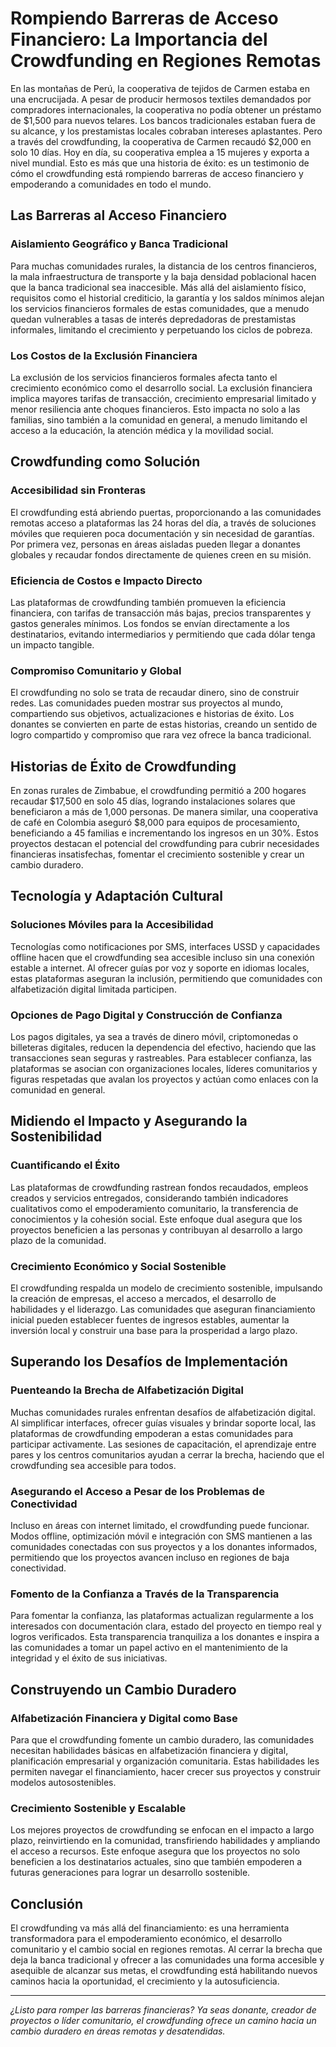 # Rompiendo Barreras de Acceso Financiero: La Importancia del Crowdfunding en Regiones Remotas

En las montañas de Perú, la cooperativa de tejidos de Carmen estaba en una encrucijada. A pesar de producir hermosos textiles demandados por compradores internacionales, la cooperativa no podía obtener un préstamo de $1,500 para nuevos telares. Los bancos tradicionales estaban fuera de su alcance, y los prestamistas locales cobraban intereses aplastantes. Pero a través del crowdfunding, la cooperativa de Carmen recaudó $2,000 en solo 10 días. Hoy en día, su cooperativa emplea a 15 mujeres y exporta a nivel mundial. Esto es más que una historia de éxito: es un testimonio de cómo el crowdfunding está rompiendo barreras de acceso financiero y empoderando a comunidades en todo el mundo.

## Las Barreras al Acceso Financiero

### Aislamiento Geográfico y Banca Tradicional
Para muchas comunidades rurales, la distancia de los centros financieros, la mala infraestructura de transporte y la baja densidad poblacional hacen que la banca tradicional sea inaccesible. Más allá del aislamiento físico, requisitos como el historial crediticio, la garantía y los saldos mínimos alejan los servicios financieros formales de estas comunidades, que a menudo quedan vulnerables a tasas de interés depredadoras de prestamistas informales, limitando el crecimiento y perpetuando los ciclos de pobreza.

### Los Costos de la Exclusión Financiera
La exclusión de los servicios financieros formales afecta tanto el crecimiento económico como el desarrollo social. La exclusión financiera implica mayores tarifas de transacción, crecimiento empresarial limitado y menor resiliencia ante choques financieros. Esto impacta no solo a las familias, sino también a la comunidad en general, a menudo limitando el acceso a la educación, la atención médica y la movilidad social.

## Crowdfunding como Solución

### Accesibilidad sin Fronteras
El crowdfunding está abriendo puertas, proporcionando a las comunidades remotas acceso a plataformas las 24 horas del día, a través de soluciones móviles que requieren poca documentación y sin necesidad de garantías. Por primera vez, personas en áreas aisladas pueden llegar a donantes globales y recaudar fondos directamente de quienes creen en su misión.

### Eficiencia de Costos e Impacto Directo
Las plataformas de crowdfunding también promueven la eficiencia financiera, con tarifas de transacción más bajas, precios transparentes y gastos generales mínimos. Los fondos se envían directamente a los destinatarios, evitando intermediarios y permitiendo que cada dólar tenga un impacto tangible.

### Compromiso Comunitario y Global
El crowdfunding no solo se trata de recaudar dinero, sino de construir redes. Las comunidades pueden mostrar sus proyectos al mundo, compartiendo sus objetivos, actualizaciones e historias de éxito. Los donantes se convierten en parte de estas historias, creando un sentido de logro compartido y compromiso que rara vez ofrece la banca tradicional.

## Historias de Éxito de Crowdfunding

En zonas rurales de Zimbabue, el crowdfunding permitió a 200 hogares recaudar $17,500 en solo 45 días, logrando instalaciones solares que beneficiaron a más de 1,000 personas. De manera similar, una cooperativa de café en Colombia aseguró $8,000 para equipos de procesamiento, beneficiando a 45 familias e incrementando los ingresos en un 30%. Estos proyectos destacan el potencial del crowdfunding para cubrir necesidades financieras insatisfechas, fomentar el crecimiento sostenible y crear un cambio duradero.

## Tecnología y Adaptación Cultural

### Soluciones Móviles para la Accesibilidad
Tecnologías como notificaciones por SMS, interfaces USSD y capacidades offline hacen que el crowdfunding sea accesible incluso sin una conexión estable a internet. Al ofrecer guías por voz y soporte en idiomas locales, estas plataformas aseguran la inclusión, permitiendo que comunidades con alfabetización digital limitada participen.

### Opciones de Pago Digital y Construcción de Confianza
Los pagos digitales, ya sea a través de dinero móvil, criptomonedas o billeteras digitales, reducen la dependencia del efectivo, haciendo que las transacciones sean seguras y rastreables. Para establecer confianza, las plataformas se asocian con organizaciones locales, líderes comunitarios y figuras respetadas que avalan los proyectos y actúan como enlaces con la comunidad en general.

## Midiendo el Impacto y Asegurando la Sostenibilidad

### Cuantificando el Éxito
Las plataformas de crowdfunding rastrean fondos recaudados, empleos creados y servicios entregados, considerando también indicadores cualitativos como el empoderamiento comunitario, la transferencia de conocimientos y la cohesión social. Este enfoque dual asegura que los proyectos beneficien a las personas y contribuyan al desarrollo a largo plazo de la comunidad.

### Crecimiento Económico y Social Sostenible
El crowdfunding respalda un modelo de crecimiento sostenible, impulsando la creación de empresas, el acceso a mercados, el desarrollo de habilidades y el liderazgo. Las comunidades que aseguran financiamiento inicial pueden establecer fuentes de ingresos estables, aumentar la inversión local y construir una base para la prosperidad a largo plazo.

## Superando los Desafíos de Implementación

### Puenteando la Brecha de Alfabetización Digital
Muchas comunidades rurales enfrentan desafíos de alfabetización digital. Al simplificar interfaces, ofrecer guías visuales y brindar soporte local, las plataformas de crowdfunding empoderan a estas comunidades para participar activamente. Las sesiones de capacitación, el aprendizaje entre pares y los centros comunitarios ayudan a cerrar la brecha, haciendo que el crowdfunding sea accesible para todos.

### Asegurando el Acceso a Pesar de los Problemas de Conectividad
Incluso en áreas con internet limitado, el crowdfunding puede funcionar. Modos offline, optimización móvil e integración con SMS mantienen a las comunidades conectadas con sus proyectos y a los donantes informados, permitiendo que los proyectos avancen incluso en regiones de baja conectividad.

### Fomento de la Confianza a Través de la Transparencia
Para fomentar la confianza, las plataformas actualizan regularmente a los interesados con documentación clara, estado del proyecto en tiempo real y logros verificados. Esta transparencia tranquiliza a los donantes e inspira a las comunidades a tomar un papel activo en el mantenimiento de la integridad y el éxito de sus iniciativas.

## Construyendo un Cambio Duradero

### Alfabetización Financiera y Digital como Base
Para que el crowdfunding fomente un cambio duradero, las comunidades necesitan habilidades básicas en alfabetización financiera y digital, planificación empresarial y organización comunitaria. Estas habilidades les permiten navegar el financiamiento, hacer crecer sus proyectos y construir modelos autosostenibles.

### Crecimiento Sostenible y Escalable
Los mejores proyectos de crowdfunding se enfocan en el impacto a largo plazo, reinvirtiendo en la comunidad, transfiriendo habilidades y ampliando el acceso a recursos. Este enfoque asegura que los proyectos no solo beneficien a los destinatarios actuales, sino que también empoderen a futuras generaciones para lograr un desarrollo sostenible.

## Conclusión

El crowdfunding va más allá del financiamiento: es una herramienta transformadora para el empoderamiento económico, el desarrollo comunitario y el cambio social en regiones remotas. Al cerrar la brecha que deja la banca tradicional y ofrecer a las comunidades una forma accesible y asequible de alcanzar sus metas, el crowdfunding está habilitando nuevos caminos hacia la oportunidad, el crecimiento y la autosuficiencia.

---

*¿Listo para romper las barreras financieras? Ya seas donante, creador de proyectos o líder comunitario, el crowdfunding ofrece un camino hacia un cambio duradero en áreas remotas y desatendidas.*
